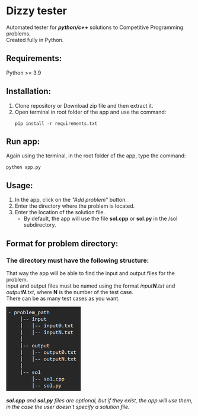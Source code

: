 # Dizzy tester
Automated tester for _**python/c++**_ solutions to Competitive Programming problems.<br>
Created fully in Python.

## Requirements:
Python >= 3.9

## Installation:
1. Clone repository or Download zip file and then extract it.
2. Open terminal in root folder of the app and use the command:
    ```
    pip install -r requirements.txt
    ```

## Run app:
Again using the terminal, in the root folder of the app, type the command:
```
python app.py
```

## Usage:
1. In the app, click on the _"Add problem"_ button.
2. Enter the directory where the problem is located.
3. Enter the location of the solution file.
   - By default, the app will use the file **sol.cpp** or **sol.py** in the /sol subdirectory.

## Format for problem directory:
### The directory must have the following structure:<br>
That way the app will be able to find the input and output files for the problem.
<br>
input and output files must be named using the format _input**N**.txt_ and _output**N**.txt_, where **N** is the number of the test case. <br>
There can be as many test cases as you want.

![structure.png](img/img.png)

_**sol.cpp** and **sol.py** files are optional, but if they exist, the app will use them, in the case the user doesn't specify a solution file._
